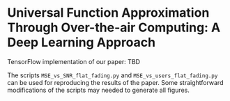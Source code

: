 # Universal Function Approximation Through Over-the-air Computing: A Deep Learning Approach
TensorFlow implementation of our paper: TBD

The scripts `MSE_vs_SNR_flat_fading.py` and `MSE_vs_users_flat_fading.py` can be used for reproducing the results of the paper. Some straightforward modifications of the scripts may needed to generate all figures.  
